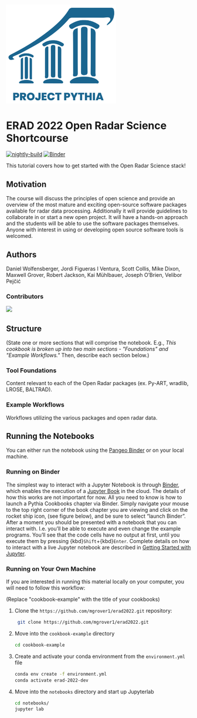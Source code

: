 <img src="thumbnail.svg" alt="thumbnail" width="300"/>

# ERAD 2022 Open Radar Science Shortcourse

[![nightly-build](https://github.com/mgrover1/erad2022/actions/workflows/nightly-build.yaml/badge.svg)](https://github.com/mgrover1/erad2022/actions/workflows/nightly-build.yaml)
[![Binder](https://binder-staging.2i2c.cloud/badge_logo.svg)](https://binder-staging.2i2c.cloud/v2/gh/mgrover1/erad2022/main?labpath=notebooks)

This tutorial covers how to get started with the Open Radar Science stack!

## Motivation

The course will discuss the principles of open science and provide an overview of the most mature and exciting open-source software packages available for radar data processing. Additionally it will provide guidelines to collaborate in or start a new open project. It will have a hands-on approach and the students will be able to use the software packages themselves. Anyone with interest in using or developing open source software tools is welcomed.

## Authors

Daniel Wolfensberger, Jordi Figueras I Ventura, Scott Collis, Mike Dixon, Maxwell Grover, Robert Jackson, Kai Mühlbauer, Joseph O’Brien, Velibor Pejčić

### Contributors

<a href="https://github.com/mgrover1/erad2022/graphs/contributors">
  <img src="https://contrib.rocks/image?repo=mgrover1/erad2022" />
</a>

## Structure
(State one or more sections that will comprise the notebook. E.g., *This cookbook is broken up into two main sections - "Foundations" and "Example Workflows."* Then, describe each section below.)

### Tool Foundations
Content relevant to each of the Open Radar packages (ex. Py-ART, wradlib, LROSE, BALTRAD).

### Example Workflows
Workflows utilizing the various packages and open radar data.

## Running the Notebooks
You can either run the notebook using the [Pangeo Binder](https://binder-staging.2i2c.cloud) or on your local machine.

### Running on Binder

The simplest way to interact with a Jupyter Notebook is through
[Binder](https://mybinder.org/), which enables the execution of a
[Jupyter Book](https://jupyterbook.org) in the cloud. The details of how this works are not
important for now. All you need to know is how to launch a Pythia
Cookbooks chapter via Binder. Simply navigate your mouse to
the top right corner of the book chapter you are viewing and click
on the rocket ship icon, (see figure below), and be sure to select
“launch Binder”. After a moment you should be presented with a
notebook that you can interact with. I.e. you’ll be able to execute
and even change the example programs. You’ll see that the code cells
have no output at first, until you execute them by pressing
{kbd}`Shift`\+{kbd}`Enter`. Complete details on how to interact with
a live Jupyter notebook are described in [Getting Started with
Jupyter](https://foundations.projectpythia.org/foundations/getting-started-jupyter.html).

### Running on Your Own Machine
If you are interested in running this material locally on your computer, you will need to follow this workflow:

(Replace "cookbook-example" with the title of your cookbooks)   

1. Clone the `https://github.com/mgrover1/erad2022.git` repository:

   ```bash
    git clone https://github.com/mgrover1/erad2022.git
    ```  
1. Move into the `cookbook-example` directory
    ```bash
    cd cookbook-example
    ```  
1. Create and activate your conda environment from the `environment.yml` file
    ```bash
    conda env create -f environment.yml
    conda activate erad-2022-dev
    ```  
1.  Move into the `notebooks` directory and start up Jupyterlab
    ```bash
    cd notebooks/
    jupyter lab
    ```
